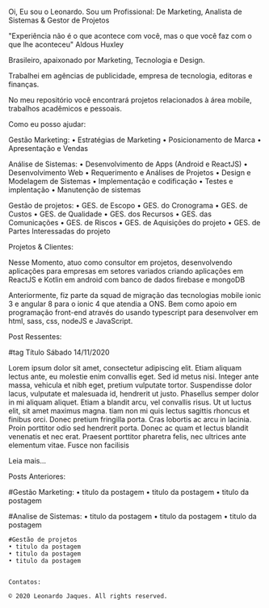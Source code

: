 Oi, Eu sou o Leonardo. Sou um Profissional:
De Marketing, Analista de Sistemas &
Gestor de Projetos

"Experiência não é o que acontece com você,
mas o que você faz com o que lhe aconteceu" Aldous Huxley

Brasileiro, apaixonado
por Marketing, Tecnologia e Design.

Trabalhei em agências de publicidade,
empresa de tecnologia, editoras e finanças.

No meu repositório você encontrará projetos relacionados
à área mobile, trabalhos acadêmicos e pessoais.

Como eu posso ajudar:

Gestão Marketing:
• Estratégias de Marketing
• Posicionamento de Marca
• Apresentação e Vendas

Análise de Sistemas:
• Desenvolvimento de Apps (Android e ReactJS)
• Desenvolvimento Web
• Requerimento e Análises de Projetos
• Design e Modelagem de Sistemas
• Implementação e codificação
• Testes e implentação
• Manutenção de sistemas

Gestão de projetos:
• GES. de Escopo
• GES. do Cronograma
• GES. de Custos
• GES. de Qualidade
• GES. dos Recursos
• GES. das Comunicações
• GES. de Riscos
• GES. de Aquisições do projeto
• GES. de Partes Interessadas do projeto

Projetos & Clientes:

Nesse Momento, atuo como consultor em projetos, desenvolvendo aplicações para empresas em setores variados
criando aplicações em ReactJS e Kotlin em android com banco de dados firebase e mongoDB

Anteriormente, fiz parte da squad de migração das tecnologias mobile ionic 3 e angular 8 para o ionic 4
que atendia a ONS. Bem como apoio em programação front-end através do usando typescript
para desenvolver em html, sass, css, nodeJS e JavaScript.

Post Ressentes:

#tag
Título
Sábado 14/11/2020

Lorem ipsum dolor sit amet, consectetur adipiscing elit. Etiam aliquam lectus ante, eu molestie enim
convallis eget. Sed id metus nisi. Integer ante massa, vehicula et nibh eget, pretium vulputate tortor.
Suspendisse dolor lacus, vulputate et malesuada id, hendrerit ut justo. Phasellus semper dolor in mi
aliquam aliquet. Etiam a blandit arcu, vel convallis risus. Ut ut luctus elit, sit amet maximus magna.
tiam non mi quis lectus sagittis rhoncus et finibus orci. Donec pretium fringilla porta. Cras lobortis
ac arcu in lacinia. Proin porttitor odio sed hendrerit porta. Donec ac quam et lectus blandit venenatis
et nec erat. Praesent porttitor pharetra felis, nec ultrices ante elementum vitae. Fusce non facilisis

Leia mais...

Posts Anteriores:

#Gestão Marketing:
• titulo da postagem
• titulo da postagem
• titulo da postagem

#Analise de Sistemas:
• titulo da postagem
• titulo da postagem
• titulo da postagem

    #Gestão de projetos
    • titulo da postagem
    • titulo da postagem
    • titulo da postagem


    Contatos:

    © 2020 Leonardo Jaques. All rights reserved.
